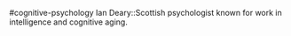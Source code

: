 #cognitive-psychology 
Ian Deary::Scottish psychologist known for work in intelligence and cognitive aging.
<!--SR:!2024-04-18,9,250-->